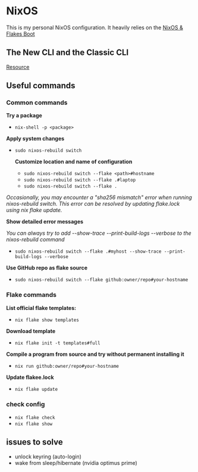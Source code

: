# NixOS
This is my personal NixOS configuration.
It heavily relies on the [NixOS & Flakes Boot](https://nixos-and-flakes.thiscute.world/)

## The New CLI and the Classic CLI
[Resource](https://nixos-and-flakes.thiscute.world/nixos-with-flakes/introduction-to-flakes#the-new-cli-and-the-classic-cli)

## Useful commands

### Common commands

**Try a package**
- `nix-shell -p <package>`

**Apply system changes**
- `sudo nixos-rebuild switch`

    **Customize location and name of configuration**
    - `sudo nixos-rebuild switch --flake <path>#hostname`
    - `sudo nixos-rebuild switch --flake .#laptop`
    - `sudo nixos-rebuild switch --flake .` 

*Occasionally, you may encounter a "sha256 mismatch" error when running nixos-rebuild switch. This error can be resolved by updating flake.lock using nix flake update.*

**Show detailed error messages**

*You can always try to add --show-trace --print-build-logs --verbose to the nixos-rebuild command*
- `sudo nixos-rebuild switch --flake .#myhost --show-trace --print-build-logs --verbose`

**Use GitHub repo as flake source**
- `sudo nixos-rebuild switch --flake github:owner/repo#your-hostname`

### Flake commands
**List official flake templates:**
- `nix flake show templates`

**Download template**
- `nix flake init -t templates#full`

**Compile a program from source and try without permanent installing it**
- `nix run github:owner/repo#your-hostname`

**Update flakee.lock**
- `nix flake update`

### check config
- `nix flake check`
- `nix flake show`

## issues to solve
- unlock keyring (auto-login)
- wake from sleep/hibernate (nvidia optimus prime)